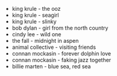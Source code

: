 - king krule - the ooz
- king krule - seagirl
- king krule - slinky
- bob dylan - girl from the north country
- cindy lee - wild one
- the fall - midnight in aspen
- animal collective - visiting friends
- connan mockasin - forever dolphin love
- connan mockasin - faking jazz together
- billie marten - blue sea, red sea
